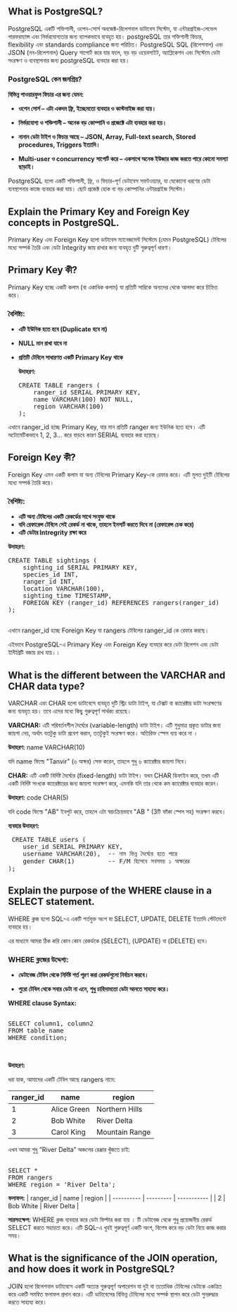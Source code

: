 ## What is PostgreSQL?

PostgreSQL একটি শক্তিশালী, ওপেন-সোর্স অবজেক্ট-রিলেশনাল ডাটাবেস সিস্টেম, যা এন্টারপ্রাইজ-লেভেল পারফরম্যান্স এবং নির্ভরযোগ্যতার জন্য ব্যাপকভাবে ব্যবহৃত হয়। postgreSQL তার শক্তিশালী ফিচার, flexibility এবং standards compliance জন্য পরিচিত। PostgreSQL SQL (রিলেশনাল) এবং JSON (নন-রিলেশনাল) Query সাপোর্ট করে যার ফলে, বড় বড় ওয়েবসাইট, অ্যাপ্লিকেশন এবং সিস্টেমে ডেটা সংরক্ষণ ও ব্যবস্থাপনার জন্য postgreSQL ব্যবহার করা হয়।

### PostgreSQL কেন জনপ্রিয়?

**বিভিন্ন পাওয়ারফুল ফিচার এর জন্য যেমন:**

- **ওপেন সোর্স – এটা একদম ফ্রি, ইচ্ছেমতো ব্যবহার ও কাস্টমাইজ করা যায়।**

- **নির্ভরযোগ্য ও শক্তিশালী – অনেক বড় কোম্পানি ও প্রজেক্টে এটা ব্যবহার করা হয়।**

- **নানান ডেটা টাইপ ও ফিচার আছে – JSON, Array, Full-text search, Stored procedures, Triggers ইত্যাদি।**

- **Multi-user ও concurrency সাপোর্ট করে – একসাথে অনেক ইউজার কাজ করতে পারে কোনো সমস্যা ছাড়াই।**

PostgreSQL হলো একটি শক্তিশালী, ফ্রি, ও ফিচার-পূর্ণ ডেটাবেস সফটওয়্যার, যা যেকোনো ধরণের ডেটা ব্যবস্থাপনার কাজে ব্যবহার করা যায়। ছোট প্রজেক্ট হোক বা বড় কোম্পানির এন্টারপ্রাইজ সিস্টেম।

## Explain the Primary Key and Foreign Key concepts in PostgreSQL.

Primary Key এবং Foreign Key হলো ডাটাবেস ম্যানেজমেন্ট সিস্টেমে (যেমন PostgreSQL) টেবিলের মধ্যে সম্পর্ক তৈরি এবং ডেটা Integrity জায় রাখার জন্য ব্যবহৃত দুটি গুরুত্বপূর্ণ ধারণা।

## Primary Key কী?

Primary Key হচ্ছে একটি কলাম (বা একাধিক কলাম) যা প্রতিটি সারিকে অন্যদের থেকে আলাদা করে চিহ্নিত করে।

### বৈশিষ্ট্য:

- **এটি ইউনিক হতে হবে (Duplicate হবে না)**
- **NULL মান রাখা যাবে না**
- **প্রতিটি টেবিলে সাধারণত একটি Primary Key থাকে**

  **উদাহরণ:**
  <pre lang="markdown">
  CREATE TABLE rangers (
      ranger_id SERIAL PRIMARY KEY,
      name VARCHAR(100) NOT NULL,
      region VARCHAR(100)
  );
  </pre>

এখানে ranger_id হচ্ছে Primary Key, যার মান প্রতিটি ranger জন্য ইউনিক হতে হবে।
এটি অটোমেটিকভাবে 1, 2, 3... করে বাড়বে কারণ SERIAL ব্যবহার করা হয়েছে।

## Foreign Key কী?

Foreign Key এমন একটি কলাম যা অন্য টেবিলের Primary Key-কে রেফার করে। এটি মূলত দুইটি টেবিলের মধ্যে সম্পর্ক তৈরি করে।

### বৈশিষ্ট্য:

- **এটি অন্য টেবিলের একটি রেকর্ডের সাথে সংযুক্ত থাকে**
- **যদি রেফারেন্স টেবিলে সেই রেকর্ড না থাকে, তাহলে ইনসার্ট করতে দিবে না (রেফারেন্স চেক করে)**
- **এটি ডেটার Intregrity রক্ষা করে**

**উদাহরণ:**

<pre lang="markdown">
CREATE TABLE sightings (
    sighting_id SERIAL PRIMARY KEY,
    species_id INT,
    ranger_id INT,
    location VARCHAR(100),
    sighting_time TIMESTAMP,
    FOREIGN KEY (ranger_id) REFERENCES rangers(ranger_id)
);
 </pre>

এখানে ranger_id হচ্ছে Foreign Key যা rangers টেবিলের ranger_id কে রেফার করছে।

এইভাবে PostgreSQL-এ Primary Key এবং Foreign Key ব্যবহার করে ডেটা রিলেশন এবং ডেটা ইন্টিগ্রিটি বজায় রাখ যায়।।

## What is the different between the VARCHAR and CHAR data type?

VARCHAR এবং CHAR হলো ডাটাবেসে ব্যবহৃত দুটি স্ট্রিং ডাটা টাইপ, যা টেক্সট বা ক্যারেক্টার ডাটা সংরক্ষণের জন্য ব্যবহৃত হয়। তবে এদের মধ্যে কিছু গুরুত্বপূর্ণ পার্থক্য রয়েছে।

**VARCHAR:** এটি পরিবর্তনশীল দৈর্ঘ্যের (variable-length) ডাটা টাইপ। এটি শুধুমাত্র প্রকৃত ডাটার জন্য জায়গা নেয়, অর্থাৎ যতটুকু ডাটা প্রবেশ করান, ততটুকুই সংরক্ষণ করে। অতিরিক্ত স্পেস ব্যয় করে না ।

**উদাহরণ:**
name VARCHAR(10)

যদি name ফিল্ডে "Tanvir" (৬ অক্ষর) সেভ করেন, তাহলে শুধু ৬ ক্যারেক্টার জায়গা নিবে।

**CHAR:** এটি একটি নির্দিষ্ট দৈর্ঘ্যের (fixed-length) ডাটা টাইপ। যখন CHAR ডিফাইন করে, তখন এটি একটি নির্দিষ্ট সংখ্যক ক্যারেক্টারের জন্য জায়গা সংরক্ষণ করে, এমনকি যদি তার থেকে কম ক্যারেক্টার ব্যবহার করেন।

**উদাহরণ:**
code CHAR(5)

যদি code ফিল্ডে "AB" ইনপুট করে, তাহলে এটা স্বয়ংক্রিয়ভাবে "AB " (3টি ফাঁকা স্পেস সহ) সংরক্ষণ করবে।

**ব্যবহার উদাহরণ:**

<pre lang="markdown"> CREATE TABLE users (
    user_id SERIAL PRIMARY KEY,
    username VARCHAR(20),  -- নাম ভিন্ন দৈর্ঘ্যের হতে পারে
    gender CHAR(1)         -- F/M হিসেবে সবসময় ১ অক্ষরের
);</pre>

## Explain the purpose of the WHERE clause in a SELECT statement.

WHERE ক্লজ হলো SQL-এ একটি শর্তযুক্ত অংশ যা SELECT, UPDATE, DELETE ইত্যাদি স্টেটমেন্টে ব্যবহার হয়।

এর মাধ্যমে আমরা ঠিক করি কোন কোন রেকর্ডকে (SELECT), (UPDATE) বা (DELETE) হবে।

### WHERE ক্লজের উদ্দেশ্য:

- **ডেটাবেজ টেবিল থেকে নির্দিষ্ট শর্ত পূরণ করা রেকর্ডগুলো নির্বাচন করবে।**

- **পুরো টেবিল থেকে সবার ডেটা না এনে, শুধু চাহিদামতো ডেটা আনতে সাহায্য করে।**

**WHERE clause Syntax:**

<pre lang="markdown"> 
SELECT column1, column2
FROM table_name
WHERE condition;


</pre>


**উদাহরণ:**

ধরা যাক, আমাদের একটি টেবিল আছে rangers নামে:

| ranger\_id | name        | region         |
| ---------- | ----------- | -------------- |
| 1          | Alice Green | Northern Hills |
| 2          | Bob White   | River Delta    |
| 3          | Carol King  | Mountain Range |

এখন আমরা শুধু “River Delta” অঞ্চলের রেঞ্জার খুঁজতে চাই:

<pre lang="markdown"> 
SELECT * 
FROM rangers
WHERE region = 'River Delta';
</pre>

**ফলাফল:**
| ranger\_id | name      | region      |
| ---------- | --------- | ----------- |
| 2          | Bob White | River Delta |


**সারসংক্ষেপ:**
WHERE ক্লজ ব্যবহার করে ডেটা ফিল্টার করা যায় । টি ডেটাবেজ থেকে শুধু প্রয়োজনীয় রেকর্ড SELECT করতে সহায়তা করে। এটি SQL-এ খুবই গুরুত্বপূর্ণ একটি অংশ, বিশেষ করে বড় ডেটা নিয়ে কাজ করার সময়।


## What is the significance of the JOIN operation, and how does it work in PostgreSQL?

JOIN হলো রিলেশনাল ডাটাবেসে একটি অত্যন্ত গুরুত্বপূর্ণ অপারেশন যা দুই বা ততোধিক টেবিলের ডেটাকে একত্রিত করে একটি সমন্বিত ফলাফল প্রদান করে। এটি ডাটাবেসের বিভিন্ন টেবিলের মধ্যে সম্পর্ক স্থাপন করে ডেটা পুনরুদ্ধার করতে সাহায্য করে।








